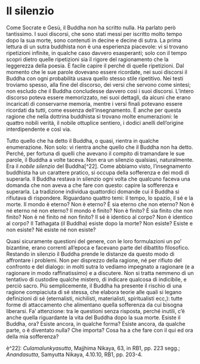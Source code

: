 # Il silenzio

Come Socrate e Gesù, il Buddha non ha scritto nulla. Ha parlato però tantissimo. I suoi discorsi, che sono stati messi per iscritto molto tempo dopo la sua morte, sono contenuti in decine e decine di sutra. La prima lettura di un sutra buddhista non è una esperienza piacevole: vi si trovano ripetizioni infinite, in qualche caso davvero esasperanti; solo con il tempo scopri dietro quelle ripetizioni sia il rigore del ragionamento che la leggerezza della poesia. È facile capire il perché di quelle ripetizioni. Dal momento che le sue parole dovevano essere ricordate, nei suoi discorsi il Buddha con ogni probabilità usava quello stesso stile ripetitivo. Nei testi troviamo spesso, alla fine del discorso, dei versi che servono come sintesi; non escludo che il Buddha concludesse davvero così i suoi discorsi. L’intero discorso poteva essere memorizzato, nei suoi dettagli, da alcuni che erano incaricati di conservarne memoria, mentre i versi finali potevano essere ricordati da tutti, come essenza dell’insegnamento. È anche per questa ragione che nella dottrina buddhista si trovano molte enumerazioni: le quattro nobili verità, il nobile ottuplice sentiero, i dodici anelli dell’origine interdipendente e così via.

Tutto quello che ha detto il Buddha, o quasi, rientra in qualche enumerazione. Non solo: vi rientra anche quello che il Buddha non ha detto. Perché, per fortuna di quelli che avevano il compito di tramandare le sue parole, il Buddha a volte taceva. Non era un silenzio qualsiasi, naturalmente. Era il _nobile silenzio_ del Buddha[^22]. Come abbiamo visto, l’insegnamento buddhista ha un carattere pratico, si occupa della sofferenza e dei modi di superarla. Il Buddha restava in silenzio ogni volta che qualcuno faceva una domanda che non aveva a che fare con questo: capire la sofferenza e superarla. La tradizione individua quattordici domande cui il Buddha si rifiutava di rispondere. Riguardano quattro temi: il tempo, lo spazio, il sé e la morte. Il mondo è eterno? Non è eterno? È sia eterno che non eterno? Non è né eterno né non eterno? Il mondo è finito? Non è finito? È sia finito che non finito? Non è né finito né non finito? Il sé è identico al corpo? Non è identico al corpo? Il Tathagata (il Buddha) esiste dopo la morte? Non esiste? Esiste e non esiste? Né esiste né non esiste? 

Quasi sicuramente questioni del genere, con le loro formulazioni un po’ bizantine, erano correnti all’epoca e facevano parte del dibattito filosofico. Restando in silenzio il Buddha prende le distanze da questo modo di affrontare i problemi. Non per disprezzo della ragione, né per rifiuto del confronto e del dialogo: in molti sutra lo vediamo impegnato a ragionare (e a ragionare in modo raffinatissimo) e a discutere. Non si tratta nemmeno di un tentativo di custodire qualche mistero, di indicare qualcosa di indicibile, e perciò sacro. Più semplicemente, il Buddha ha presente il rischio di una ragione compiaciuta di sé stessa, che elabora teorie alle quali si legano definizioni di sé (eternalisti, nichilisti, materialisti, spiritualisti ecc,): tutte forme di attaccamento che alimentano quella sofferenza da cui bisogna liberarsi.
Fa’ attenzione: tra le questioni senza risposta, perché inutili, c’è anche quella riguardante la vita del Buddha dopo la sua morte. Esiste il Buddha, ora? Esiste ancora, in qualche forma? Esiste ancora, da qualche parte, o è diventato nulla? Che importa? Cosa ha a che fare con il qui ed ora della mia sofferenza?

è^22]: _Culamalunkyasutta_, Majjhima Nikaya, 63, in RB1, pp. 223 segg.; _Anandasutta_, Samyutta Nikaya,  4.10.10, RB1, pp. 203-4.
